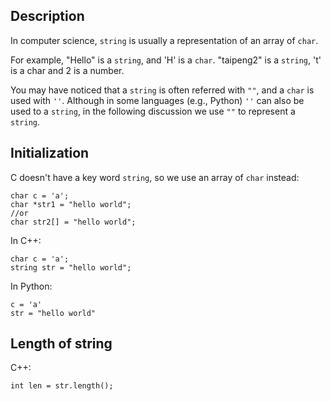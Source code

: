 ## Description

In computer science, `string` is usually a representation of an array of `char`. 

For example, "Hello" is a `string`, and 'H' is a `char`. "taipeng2" is a `string`, 't' is a char and 2 is a number.

You may have noticed that a `string` is often referred with `""`, and a `char` is used with `''`. Although in some languages (e.g., Python) `''` can also be used to a `string`, in the following discussion we use `""` to represent a `string`.

## Initialization

C doesn't have a key word `string`, so we use an array of `char` instead:

```
char c = 'a';
char *str1 = "hello world";
//or
char str2[] = "hello world";
```

In C++:
```
char c = 'a';
string str = "hello world";
```


In Python:
```
c = 'a'
str = "hello world"
```

## Length of string

C++:
```
int len = str.length();
```